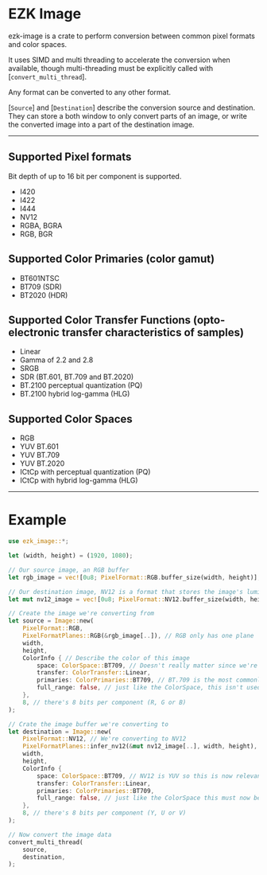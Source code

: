 
# EZK Image

ezk-image is a crate to perform conversion between common pixel formats and color spaces.

It uses SIMD and multi threading to accelerate the conversion when available, though multi-threading must
be explicitly called with [`convert_multi_thread`].

Any format can be converted to any other format.

[`Source`] and [`Destination`] describe the conversion source and destination. They can store a both window to only
convert parts of an image, or write the converted image into a part of the destination image.

---

## Supported Pixel formats

Bit depth of up to 16 bit per component is supported.

- I420
- I422
- I444
- NV12
- RGBA, BGRA
- RGB, BGR

## Supported Color Primaries (color gamut)

- BT601NTSC
- BT709 (SDR)
- BT2020 (HDR)

## Supported Color Transfer Functions (opto-electronic transfer characteristics of samples)

- Linear
- Gamma of 2.2 and 2.8
- SRGB
- SDR (BT.601, BT.709 and BT.2020)
- BT.2100 perceptual quantization (PQ)
- BT.2100 hybrid log-gamma (HLG)

## Supported Color Spaces

- RGB
- YUV BT.601
- YUV BT.709
- YUV BT.2020
- ICtCp with perceptual quantization (PQ)
- ICtCp with hybrid log-gamma (HLG)

---

# Example

```rust
use ezk_image::*;

let (width, height) = (1920, 1080);

// Our source image, an RGB buffer
let rgb_image = vec![0u8; PixelFormat::RGB.buffer_size(width, height)];

// Our destination image, NV12 is a format that stores the image's luminosity and colors in the YUV space
let mut nv12_image = vec![0u8; PixelFormat::NV12.buffer_size(width, height)];

// Create the image we're converting from
let source = Image::new(
    PixelFormat::RGB,
    PixelFormatPlanes::RGB(&rgb_image[..]), // RGB only has one plane
    width,
    height,
    ColorInfo { // Describe the color of this image
        space: ColorSpace::BT709, // Doesn't really matter since we're not going to use the color.space in RGB images
        transfer: ColorTransfer::Linear,
        primaries: ColorPrimaries::BT709, // BT.709 is the most commonly used color gamut for SDR content
        full_range: false, // just like the ColorSpace, this isn't used in RGB images
    },
    8, // there's 8 bits per component (R, G or B)
);

// Crate the image buffer we're converting to
let destination = Image::new(
    PixelFormat::NV12, // We're converting to NV12
    PixelFormatPlanes::infer_nv12(&mut nv12_image[..], width, height), // NV12 has 2 planes, `PixelFormatPlanes` has convenience functions to calculate them from a single buffer
    width,
    height,
    ColorInfo {
        space: ColorSpace::BT709, // NV12 is YUV so this is now relevant
        transfer: ColorTransfer::Linear,
        primaries: ColorPrimaries::BT709,
        full_range: false, // just like the ColorSpace this must now be considered, because the target is YUV
    },
    8, // there's 8 bits per component (Y, U or V)
);

// Now convert the image data
convert_multi_thread(
    source,
    destination,
);
```
